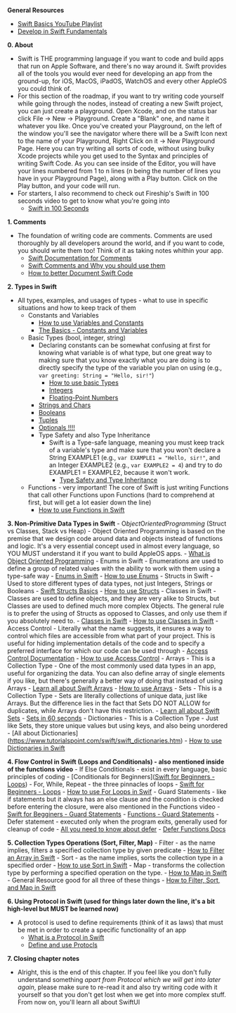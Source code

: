 **General Resources**
- [Swift Basics YouTube Playlist](https://www.youtube.com/playlist?list=PLwvDm4VfkdpiLvzZFJI6rVIBtdolrJBVB)
- [Develop in Swift Fundamentals](https://books.apple.com/us/book/develop-in-swift-fundamentals/id1511184145)

**0. About**
- Swift is THE programming language if you want to code and build apps that run on Apple Software, and there's no way around it. Swift provides all of the tools you would ever need for developing an app from the ground-up, for iOS, MacOS, iPadOS, WatchOS and every other AppleOS you could think of. 
- For this section of the roadmap, if you want to try writing code yourself while going through the nodes, instead of creating a new Swift project, you can just create a playground. Open Xcode, and on the status bar click File -> New -> Playground. Create a "Blank" one, and name it whatever you like. Once you've created your Playground, on the left of the window you'll see the navigator where there will be a Swift Icon next to the name of your Playground, Right Click on it -> New Playground Page. Here you can try writing all sorts of code, without using bulky Xcode projects while you get used to the Syntax and principles of writing Swift Code. As you can see inside of the Editor, you will have your lines numbered from 1 to n lines (n being the number of lines you have in your Playground Page), along with a Play button. Click on the Play button, and your code will run.
- For starters, I also recommend to check out Fireship's Swift in 100 seconds video to get to know what you're going into
	- [Swift in 100 Seconds](https://www.youtube.com/watch?v=nAchMctX4YA)

**1. Comments**
- The foundation of writing code are comments. Comments are used thoroughly by all developers around the world, and if you want to code, you should write them too! Think of it as taking notes whithin your app. 
	- [Swift Documentation for Comments](https://docs.swift.org/swift-book/documentation/the-swift-programming-language/thebasics/#Comments)
	- [Swift Comments and Why you should use them](https://www.programiz.com/swift-programming/comments)
	- [How to better Document Swift Code](https://www.youtube.com/watch?v=2DODdEhsrWA&ab_channel=EmmanuelOkwara)

**2. Types in Swift**
- All types, examples, and usages of types - what to use in specific situations and how to keep track of them
	- Constants and Variables
		- [How to use Variables and Constants](https://www.youtube.com/watch?v=jRNa6hYTJLo&list=PLwvDm4VfkdpiLvzZFJI6rVIBtdolrJBVB&index=4&ab_channel=SwiftfulThinking)
		- [The Basics - Constants and Variables](https://docs.swift.org/swift-book/documentation/the-swift-programming-language/thebasics#Declaring-Constants-and-Variables)
	- Basic Types (bool, integer, string)
		- Declaring constants can be somewhat confusing at first for knowing what variable is of what type, but one great way to making sure that you know exactly what you are doing is to directly specify the type of the variable you plan on using (e.g., `var greeting: String = "Hello, sir!"`)
			- [How to use basic Types](https://www.youtube.com/watch?v=JeoaCW9fO0w&list=PLwvDm4VfkdpiLvzZFJI6rVIBtdolrJBVB&index=3&ab_channel=SwiftfulThinking)
			- [Integers](https://docs.swift.org/swift-book/documentation/the-swift-programming-language/thebasics#Integers)
			- [Floating-Point Numbers](https://docs.swift.org/swift-book/documentation/the-swift-programming-language/thebasics#Floating-Point-Numbers)
		- [Strings and Chars](https://www.youtube.com/watch?v=NbkPGvalyUU&ab_channel=DarrellRoot)
		- [Booleans](https://docs.swift.org/swift-book/documentation/the-swift-programming-language/thebasics#Booleans)
		- [Tuples](https://www.youtube.com/watch?v=zsjCrtENsZA&ab_channel=SwiftfulThinking)
		- [Optionals !!!!](https://www.youtube.com/watch?v=PDWNf4pBI64&list=PLwvDm4VfkdpiLvzZFJI6rVIBtdolrJBVB&index=7&ab_channel=SwiftfulThinking)
		-  Type Safety and also Type Inheritance
			- Swift is a Type-safe language, meaning you must keep track of a variable's type and make sure that you won't declare a String EXAMPLE1 (e.g., `var EXAMPLE1 = "Hello, sir!"`, and an Integer EXAMPLE2 (e.g., `var EXAMPLE2 = 4`) and try to do EXAMPLE1 = EXAMPLE2, because it won't work. 
				- [Type Safety and Type Inheritance](https://docs.swift.org/swift-book/documentation/the-swift-programming-language/thebasics#Type-Safety-and-Type-Inference)
	- Functions - very important! The core of Swift is just writing Functions that call other Functions upon Functions (hard to comprehend at first, but will get a lot easier down the line)
		- [How to use Functions in Swift](https://www.youtube.com/watch?v=kr3SSplrJlw&list=PLwvDm4VfkdpiLvzZFJI6rVIBtdolrJBVB&index=6&ab_channel=SwiftfulThinking)
	
**3. Non-Primitive Data Types in Swift**
	-  O*bject*O*riented*P*rogramming* (Struct vs Classes, Stack vs Heap)
		- Object Oriented Programming is based on the premise that we design code around data and objects instead of functions and logic. It's a very essential concept used in almost every language, so YOU MUST understand it if you want to build AppleOS apps.
			- [What is Object Oriented Programming](https://www.youtube.com/watch?v=XdZUVmqIkJE&list=PLwvDm4VfkdpiLvzZFJI6rVIBtdolrJBVB&index=9&ab_channel=SwiftfulThinking)
	- Enums in Swift
		- Enumerations are used to define a group of related values with the ability to work with them using a type-safe way
			- [Enums in Swift](https://docs.swift.org/swift-book/documentation/the-swift-programming-language/enumerations/)
			- [How to use Enums](https://www.youtube.com/watch?v=YPUCML__Md8&list=PLwvDm4VfkdpiLvzZFJI6rVIBtdolrJBVB&index=11)
	- Structs in Swift
		- Used to store different types of data types, not just Integers, Strings or Booleans
			- [Swift Structs Basics](https://www.programiz.com/swift-programming/structs)
			- [How to use Structs](https://www.youtube.com/watch?v=gRKlprUj-I8&list=PLwvDm4VfkdpiLvzZFJI6rVIBtdolrJBVB&index=10)
	- Classes in Swift
		- Classes are used to define objects, and they are very alike to Structs, but Classes are used to defined much more complex Objects. The general rule is to prefer the using of Structs as opposed to Classes, and only use them if you absolutely need to.
		- [Classes in Swift](https://docs.swift.org/swift-book/documentation/the-swift-programming-language/classesandstructures)
		- [How to use Classes in Swift](https://www.youtube.com/watch?v=xJgtknc-7CA&list=PLwvDm4VfkdpiLvzZFJI6rVIBtdolrJBVB&index=12)
	- Access Control
		- Literally what the name suggests, it ensures a way to control which files are accessible from what part of your project. This is useful for hiding implementation details of the code and to specify a preferred interface for which our code can be used through
			- [Access Control Documentation](https://docs.swift.org/swift-book/documentation/the-swift-programming-language/accesscontrol/)
			- [How to use Access Control](https://www.youtube.com/watch?v=UbX2UtgZTJI&list=PLwvDm4VfkdpiLvzZFJI6rVIBtdolrJBVB&index=13)
	- Arrays 
		- This is a Collection Type
		- One of the most commonly used data types in an app, useful for organizing the data. You can also define array of single elements if you like, but there's generally a better way of doing that instead of using Arrays
			- [Learn all about Swift Arrays](https://www.tutorialspoint.com/swift/swift_arrays.htm)
			- [How to use Arrays](https://www.youtube.com/watch?v=rNyTxjGSp8Q)
	- Sets
		- This is a Collection Type
		- Sets are literally collections of unique data, just like Arrays. But the difference lies in the fact that Sets DO NOT ALLOW for duplicates, while Arrays don't have this restriction.
			- [Learn all about Swift Sets](https://www.programiz.com/swift-programming/sets)
			- [Sets in 60 seconds](https://www.youtube.com/watch?v=iotojg2MgGQ)
	- Dictionaries
		- This is a Collection Type
		- Just like Sets, they store unique values but using keys, and also being unordered
			- [All about Dictionaries] (https://www.tutorialspoint.com/swift/swift_dictionaries.htm)
			- [How to use Dictionaries in Swift](https://www.youtube.com/watch?v=ctBEqA0wh3M&list=PLwvDm4VfkdpiLvzZFJI6rVIBtdolrJBVB&index=15)

**4. Flow Control in Swift (Loops and Conditionals) - also mentioned inside of the functions video**
	- If Else Conditionals - exist in every language, basic principles of coding
		- [Conditionals for Beginners]([Swift for Beginners - Loops](https://www.youtube.com/watch?v=9Snw7polcBU))
	- For, While, Repeat - the three pinnacles of loops
		- [Swift for Beginners - Loops](https://www.youtube.com/watch?v=9Snw7polcBU)
		- [How to use For Loops  in Swif](https://www.youtube.com/watch?v=7hAmXRwBQxc&list=PLwvDm4VfkdpiLvzZFJI6rVIBtdolrJBVB&index=16)
	- Guard Statements - like if statements but it always has an else clause and the condition is checked before entering the closure, were also mentioned in the Functions video
		- [Swift for Begginers - Guard Statements](https://www.youtube.com/watch?v=DTd7HHSAw-4)
		- [Functions - Guard Statements](https://youtu.be/kr3SSplrJlw?si=d1Vo24yGi5jReyrf&t=1442)
	- Defer statement - executed only when the program exits, generally used for cleanup of code
		- [All you need to know about defer](https://www.linkedin.com/pulse/power-defer-swift-ramdhas-m#:~:text=In%20Swift%2C%20the%20%22defer%22,before%20the%20scope%20is%20left.)
		- [Defer Functions Docs](https://docs.swift.org/swift-book/documentation/the-swift-programming-language/controlflow/#Deferred-Actions)

**5. Collection Types Operations (Sort, Filter, Map)**
	- Filter - as the name implies, filters a specified collection type by given predicate
		- [How to Filter an Array in Swift](https://www.logilax.com/swift-filter-array/)
	- Sort - as the name implies, sorts the collection type in a specified order
		- [How to use Sort in Swift](https://www.geeksforgeeks.org/sorting-an-array-in-swift/#:~:text=To%20sort%20the%20array%20we,the%20array%20in%20ascending%20order.)
	- Map - transforms the collection type by performing a specified operation on the type.
		- [How to Map in Swift](https://cocoacasts.com/swift-essentials-1-how-to-use-swift-map-to-transforms-arrays-sets-and-dictionaries)
	- General Resource good for all three of these things
		- [How to Filter, Sort, and Map in Swift](https://www.youtube.com/watch?v=NkOU60vwUEY&list=PLwvDm4VfkdpiLvzZFJI6rVIBtdolrJBVB&index=17)

**6. Using Protocol in Swift (used for things later down the line, it's a bit high-level but MUST be learned now)**
- A protocol is used to define requirements (think of it as laws) that must be met in order to create a specific functionality of an app
	- [What is a Protocol in Swift](https://www.youtube.com/watch?v=nJmrkRlRu88&list=PLwvDm4VfkdpiLvzZFJI6rVIBtdolrJBVB&index=18)
	- [Define and use Protocls](https://docs.swift.org/swift-book/documentation/the-swift-programming-language/protocols)

**7. Closing chapter notes**
- Alright, this is the end of this chapter. If you feel like you don't fully understand something *apart from Protocol which we will get into later again*, please make sure to re-read it and also try writing code with it yourself so that you don't get lost when we get into more complex stuff. From now on, you'll learn all about SwiftUI